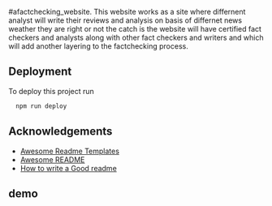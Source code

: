 
#afactchecking_website.
This website works as a site where differnent analyst will write
their reviews and analysis on basis of differnet news weather they are right or not the catch is the website will have certified fact checkers and analysts along with other fact checkers and writers and which will add another layering to the factchecking process.



## Deployment

To deploy this project run

```bash
  npm run deploy
```


## Acknowledgements

 - [Awesome Readme Templates](https://awesomeopensource.com/project/elangosundar/awesome-README-templates)
 - [Awesome README](https://github.com/matiassingers/awesome-readme)
 - [How to write a Good readme](https://bulldogjob.com/news/449-how-to-write-a-good-readme-for-your-github-project)

## demo
